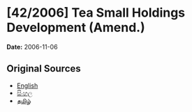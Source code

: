# [42/2006] Tea Small Holdings Development (Amend.)

**Date:** 2006-11-06

## Original Sources

- [English](https://documents.gov.lk/view/acts/2006/11/42-2006_E.pdf)
- [සිංහල](https://documents.gov.lk/view/acts/2006/11/42-2006_S.pdf)
- [தமிழ்](https://documents.gov.lk/view/acts/2006/11/42-2006_T.pdf)

